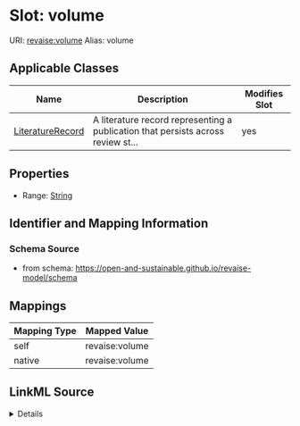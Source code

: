 

# Slot: volume 



URI: [revaise:volume](https://open-and-sustainable.github.io/revaise-model/schema/volume)
Alias: volume

<!-- no inheritance hierarchy -->





## Applicable Classes

| Name | Description | Modifies Slot |
| --- | --- | --- |
| [LiteratureRecord](LiteratureRecord.md) | A literature record representing a publication that persists across review st... |  yes  |






## Properties

* Range: [String](String.md)




## Identifier and Mapping Information






### Schema Source


* from schema: https://open-and-sustainable.github.io/revaise-model/schema




## Mappings

| Mapping Type | Mapped Value |
| ---  | ---  |
| self | revaise:volume |
| native | revaise:volume |




## LinkML Source

<details>
```yaml
name: volume
from_schema: https://open-and-sustainable.github.io/revaise-model/schema
rank: 1000
alias: volume
domain_of:
- LiteratureRecord
range: string

```
</details>